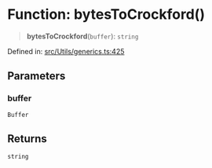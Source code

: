 # Function: bytesToCrockford()

> **bytesToCrockford**(`buffer`): `string`

Defined in: [src/Utils/generics.ts:425](https://github.com/Fokusdotid/bail/blob/546bbbb35e652e95f45982a71bee62b2c682e4eb/src/Utils/generics.ts#L425)

## Parameters

### buffer

`Buffer`

## Returns

`string`
